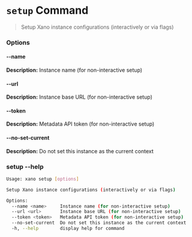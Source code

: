 # `setup` Command
> Setup Xano instance configurations (interactively or via flags)
### Options

#### --name <name>
**Description:** Instance name (for non-interactive setup)
#### --url <url>
**Description:** Instance base URL (for non-interactive setup)
#### --token <token>
**Description:** Metadata API token (for non-interactive setup)
#### --no-set-current
**Description:** Do not set this instance as the current context

### setup --help
```sh
Usage: xano setup [options]

Setup Xano instance configurations (interactively or via flags)

Options:
  --name <name>     Instance name (for non-interactive setup)
  --url <url>       Instance base URL (for non-interactive setup)
  --token <token>   Metadata API token (for non-interactive setup)
  --no-set-current  Do not set this instance as the current context
  -h, --help        display help for command
```